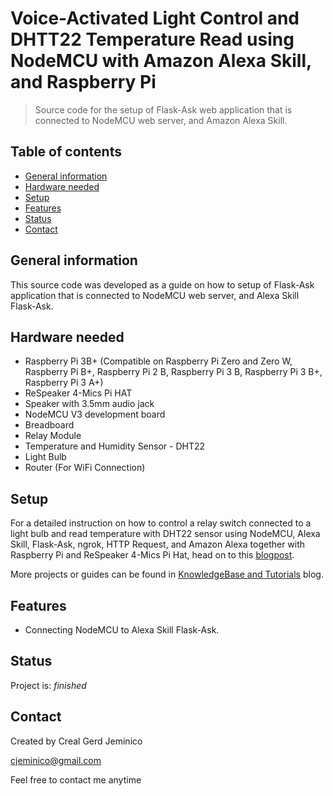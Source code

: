 # Voice-Activated Light Control and DHTT22 Temperature Read using NodeMCU with Amazon Alexa Skill, and Raspberry Pi
> Source code for the setup of Flask-Ask web application that is connected to NodeMCU web server, and Amazon Alexa Skill.

## Table of contents
* [General information](#general-information)
* [Hardware needed](#hardware-needed)
* [Setup](#setup)
* [Features](#features)
* [Status](#status)
* [Contact](#contact)

## General information
This source code was developed as a guide on how to setup of Flask-Ask application that is connected to NodeMCU web server, and Alexa Skill Flask-Ask.

## Hardware needed
* Raspberry Pi 3B+ (Compatible on Raspberry Pi Zero and Zero W, Raspberry Pi B+, Raspberry Pi 2 B, Raspberry Pi 3 B, Raspberry Pi 3 B+, Raspberry Pi 3 A+)
* ReSpeaker 4-Mics Pi HAT
* Speaker with 3.5mm audio jack
* NodeMCU V3 development board
* Breadboard
* Relay Module
* Temperature and Humidity Sensor - DHT22
* Light Bulb
* Router (For WiFi Connection)

## Setup
For a detailed instruction on how to control a relay switch connected to a light bulb and read temperature with DHT22 sensor using NodeMCU, Alexa Skill, Flask-Ask, ngrok, HTTP Request, and Amazon Alexa together with Raspberry Pi and ReSpeaker 4-Mics Pi Hat, head on to this [blogpost](https://store.createlabz.com/blogs/createlabz-tutorials/amazon-alexa2-2-voice-activated-sensor-reading-and-light-control-using-nodemcu-and-raspberry-pi-with-amazon-alexa-and-alexa-skill).

More projects or guides can be found in [KnowledgeBase and Tutorials](https://store.createlabz.com/blogs/createlabz-tutorials) blog.

## Features
* Connecting NodeMCU to Alexa Skill Flask-Ask. 


## Status
Project is: _finished_

## Contact
Created by Creal Gerd Jeminico

cjeminico@gmail.com

Feel free to contact me anytime 

